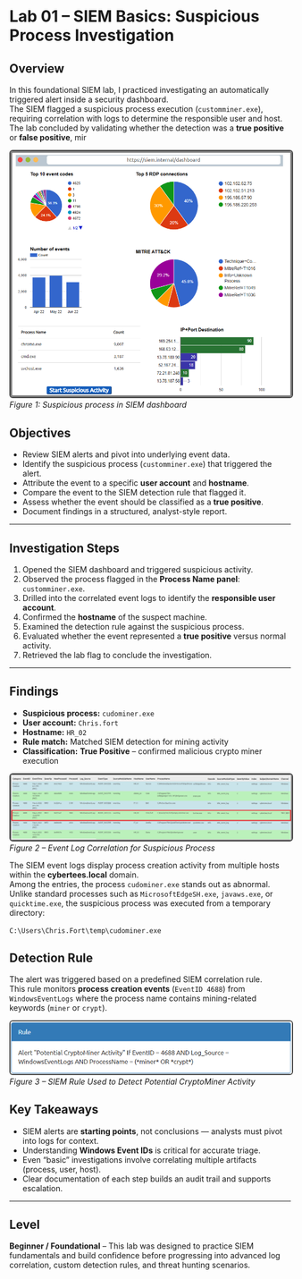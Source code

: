 # Lab 01 – SIEM Basics: Suspicious Process Investigation

## Overview
In this foundational SIEM lab, I practiced investigating an automatically triggered alert inside a security dashboard.  
The SIEM flagged a suspicious process execution (`customminer.exe`), requiring correlation with logs to determine the responsible user and host.  
The lab concluded by validating whether the detection was a **true positive** or **false positive**, mir

<p align="left">
  <img src="images/lab01-siem-foundational-figure.01-alert.png" 
       alt="SIEM alert" 
       style="border: 2px solid #444; border-radius: 6px;" 
       width="600"><br>
  <em>Figure 1: Suspicious process in SIEM dashboard</em>
</p>

## Objectives
- Review SIEM alerts and pivot into underlying event data.  
- Identify the suspicious process (`customminer.exe`) that triggered the alert.  
- Attribute the event to a specific **user account** and **hostname**.  
- Compare the event to the SIEM detection rule that flagged it.  
- Assess whether the event should be classified as a **true positive**.  
- Document findings in a structured, analyst-style report.  

---

## Investigation Steps
1. Opened the SIEM dashboard and triggered suspicious activity.  
2. Observed the process flagged in the **Process Name panel**: `customminer.exe`.  
3. Drilled into the correlated event logs to identify the **responsible user account**.  
4. Confirmed the **hostname** of the suspect machine.  
5. Examined the detection rule against the suspicious process.  
6. Evaluated whether the event represented a **true positive** versus normal activity.  
7. Retrieved the lab flag to conclude the investigation.  

---

## Findings

- **Suspicious process:** `cudominer.exe`  
- **User account:** `Chris.fort`  
- **Hostname:** `HR_02`  
- **Rule match:** Matched SIEM detection for mining activity  
- **Classification:** **True Positive** – confirmed malicious crypto miner execution  

<p align="left">
  <img src="images/lab01-siem-foundational-figure.02-event-log.png" 
       alt="SIEM alert" 
       style="border: 2px solid #444; border-radius: 6px;" 
       width="1000"><br>
  <em>Figure 2 – Event Log Correlation for Suspicious Process</em>
</p>

The SIEM event logs display process creation activity from multiple hosts within the **cybertees.local** domain.  
Among the entries, the process `cudominer.exe` stands out as abnormal. Unlike standard processes such as `MicrosoftEdgeSH.exe`, `javaws.exe`, or `quicktime.exe`, the suspicious process was executed from a temporary directory:  

`C:\Users\Chris.Fort\temp\cudominer.exe`

## Detection Rule

The alert was triggered based on a predefined SIEM correlation rule.  
This rule monitors **process creation events** (`EventID 4688`) from `WindowsEventLogs` where the process name contains mining-related keywords (`miner` or `crypt`).  

<p align="left">
  <img src="images/lab01-siem-foundational-figure.03-rule.png" 
       alt="SIEM alert" 
       style="border: 2px solid #444; border-radius: 6px;" 
       width="600"><br>
  <em>Figure 3 – SIEM Rule Used to Detect Potential CryptoMiner Activity</em>
</p>


## Key Takeaways
- SIEM alerts are **starting points**, not conclusions — analysts must pivot into logs for context.  
- Understanding **Windows Event IDs** is critical for accurate triage.  
- Even “basic” investigations involve correlating multiple artifacts (process, user, host).  
- Clear documentation of each step builds an audit trail and supports escalation.  

---

## Level
**Beginner / Foundational** – This lab was designed to practice SIEM fundamentals and build confidence before progressing into advanced log correlation, custom detection rules, and threat hunting scenarios.
